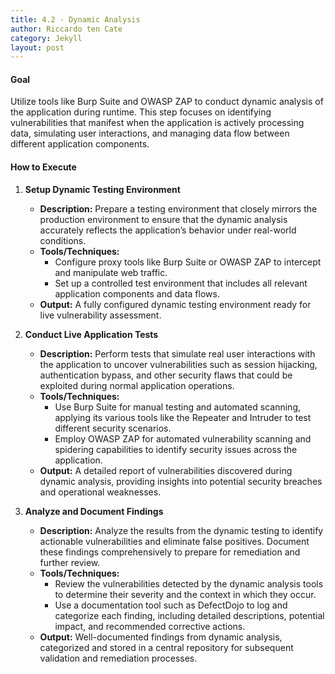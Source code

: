 ```yaml
---
title: 4.2 - Dynamic Analysis 
author: Riccardo ten Cate
category: Jekyll
layout: post
---
```


#### Goal
Utilize tools like Burp Suite and OWASP ZAP to conduct dynamic analysis of the application during runtime. This step focuses on identifying vulnerabilities that manifest when the application is actively processing data, simulating user interactions, and managing data flow between different application components.

#### How to Execute

1. **Setup Dynamic Testing Environment**
   - **Description:** Prepare a testing environment that closely mirrors the production environment to ensure that the dynamic analysis accurately reflects the application’s behavior under real-world conditions.
   - **Tools/Techniques:**
     - Configure proxy tools like Burp Suite or OWASP ZAP to intercept and manipulate web traffic.
     - Set up a controlled test environment that includes all relevant application components and data flows.
   - **Output:** A fully configured dynamic testing environment ready for live vulnerability assessment.

2. **Conduct Live Application Tests**
   - **Description:** Perform tests that simulate real user interactions with the application to uncover vulnerabilities such as session hijacking, authentication bypass, and other security flaws that could be exploited during normal application operations.
   - **Tools/Techniques:**
     - Use Burp Suite for manual testing and automated scanning, applying its various tools like the Repeater and Intruder to test different security scenarios.
     - Employ OWASP ZAP for automated vulnerability scanning and spidering capabilities to identify security issues across the application.
   - **Output:** A detailed report of vulnerabilities discovered during dynamic analysis, providing insights into potential security breaches and operational weaknesses.

3. **Analyze and Document Findings**
   - **Description:** Analyze the results from the dynamic testing to identify actionable vulnerabilities and eliminate false positives. Document these findings comprehensively to prepare for remediation and further review.
   - **Tools/Techniques:**
     - Review the vulnerabilities detected by the dynamic analysis tools to determine their severity and the context in which they occur.
     - Use a documentation tool such as DefectDojo to log and categorize each finding, including detailed descriptions, potential impact, and recommended corrective actions.
   - **Output:** Well-documented findings from dynamic analysis, categorized and stored in a central repository for subsequent validation and remediation processes.
